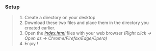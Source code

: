 ### **Setup**

> 1) Create a directory on your desktop
> 2) Download these two files and place them in the directory you created earlier.
> 3) Open the *[index.html](index.html)* files with your web browser *(Right click -> Open as -> Chrome/Firefox/Edge/Opera)*
> 4) Enjoy !
